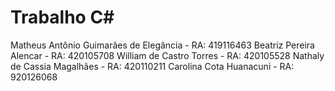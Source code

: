 # Trabalho C#  

Matheus Antônio Guimarães de Elegância - RA: 419116463
Beatriz Pereira Alencar - RA: 420105708
William de Castro Torres - RA: 420105528
Nathaly de Cassia Magalhães - RA: 420110211
Carolina Cota Huanacuni  - RA: 920126068
